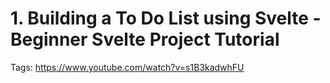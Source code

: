# 1. Building a To Do List using Svelte - Beginner Svelte Project Tutorial

Tags: https://www.youtube.com/watch?v=s1B3kadwhFU